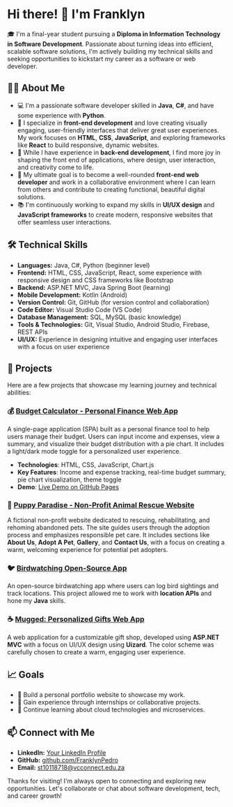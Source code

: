 # Hi there! 👋 I'm Franklyn

🎓 I'm a final-year student pursuing a **Diploma in Information Technology in Software Development**. Passionate about turning ideas into efficient, scalable software solutions, I'm actively building my technical skills and seeking opportunities to kickstart my career as a software or web developer.

## 👨‍💻 About Me

- 💻 I'm a passionate software developer skilled in **Java**, **C#**, and have some experience with **Python**.
- 🌱 I specialize in **front-end development** and love creating visually engaging, user-friendly interfaces that deliver great user experiences. My work focuses on **HTML**, **CSS**, **JavaScript**, and exploring frameworks like **React** to build responsive, dynamic websites.
- 🔧 While I have experience in **back-end development**, I find more joy in shaping the front end of applications, where design, user interaction, and creativity come to life.
- 🎯 My ultimate goal is to become a well-rounded **front-end web developer** and work in a collaborative environment where I can learn from others and contribute to creating functional, beautiful digital solutions.
- 📚 I'm continuously working to expand my skills in **UI/UX design** and **JavaScript frameworks** to create modern, responsive websites that offer seamless user interactions.

## 🛠 Technical Skills

- **Languages:** Java, C#, Python (beginner level)
- **Frontend:** HTML, CSS, JavaScript, React, some experience with responsive design and CSS frameworks like Bootstrap
- **Backend:** ASP.NET MVC, Java Spring Boot (learning)
- **Mobile Development:** Kotlin (Android)
- **Version Control:** Git, GitHub (for version control and collaboration)
- **Code Editor:** Visual Studio Code (VS Code)
- **Database Management:** SQL, MySQL (basic knowledge)
- **Tools & Technologies:** Git, Visual Studio, Android Studio, Firebase, REST APIs
- **UI/UX:** Experience in designing intuitive and engaging user interfaces with a focus on user experience

## 🔧 Projects

Here are a few projects that showcase my learning journey and technical abilities:

### 💰 [Budget Calculator - Personal Finance Web App](https://franklynpedro.github.io/BudgetCalculatorSPA/)
A single-page application (SPA) built as a personal finance tool to help users manage their budget. Users can input income and expenses, view a summary, and visualize their budget distribution with a pie chart. It includes a light/dark mode toggle for a personalized user experience.
- **Technologies**: HTML, CSS, JavaScript, Chart.js
- **Key Features**: Income and expense tracking, real-time budget summary, pie chart visualization, theme toggle
- **Demo**: [Live Demo on GitHub Pages](https://franklynpedro.github.io/BudgetCalculatorSPA/)

### 🐾 [Puppy Paradise - Non-Profit Animal Rescue Website](https://github.com/FranklynPedro/ST10118718-WEDE5020-POE)
A fictional non-profit website dedicated to rescuing, rehabilitating, and rehoming abandoned pets. The site guides users through the adoption process and emphasizes responsible pet care. It includes sections like **About Us**, **Adopt A Pet**, **Gallery**, and **Contact Us**, with a focus on creating a warm, welcoming experience for potential pet adopters.

### 🐦 [Birdwatching Open-Source App](https://github.com/FranklynPedro/birdwatching)
An open-source birdwatching app where users can log bird sightings and track locations. This project allowed me to work with **location APIs** and hone my **Java** skills.

### ☕ [Mugged: Personalized Gifts Web App](https://github.com/FranklynPedro/mugged)
A web application for a customizable gift shop, developed using **ASP.NET MVC** with a focus on UI/UX design using **Uizard**. The color scheme was carefully chosen to create a warm, engaging user experience.

## 📈 Goals

- 🚀 Build a personal portfolio website to showcase my work.
- 🤝 Gain experience through internships or collaborative projects.
- 📖 Continue learning about cloud technologies and microservices.

## 📫 Connect with Me

- **LinkedIn:** [Your LinkedIn Profile](https://www.linkedin.com/in/franklyn-pedro-250ba1268/)
- **GitHub:** [github.com/FranklynPedro](https://github.com/FranklynPedro)
- **Email:** st10118718@vcconnect.edu.za

Thanks for visiting! I'm always open to connecting and exploring new opportunities. Let's collaborate or chat about software development, tech, and career growth!
